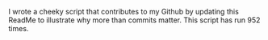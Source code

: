 I wrote a cheeky script that contributes to my Github by updating this ReadMe to illustrate why more than commits matter. This script has run 952 times.